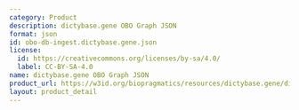 ```yaml
---
category: Product
description: dictybase.gene OBO Graph JSON
format: json
id: obo-db-ingest.dictybase.gene.json
license:
  id: https://creativecommons.org/licenses/by-sa/4.0/
  label: CC-BY-SA-4.0
name: dictybase.gene OBO Graph JSON
product_url: https://w3id.org/biopragmatics/resources/dictybase.gene/dictybase.gene.json
layout: product_detail
---
```

